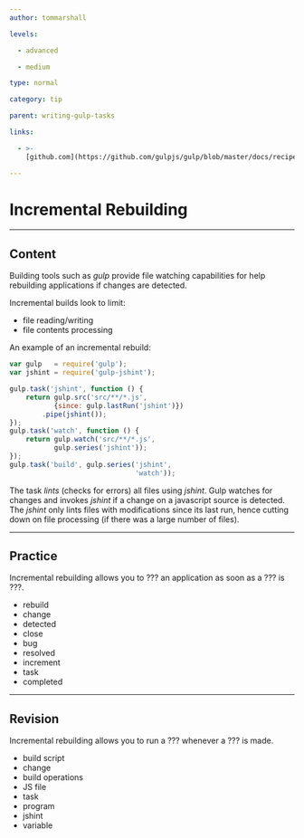 ```yaml
---
author: tommarshall

levels:

  - advanced

  - medium

type: normal

category: tip

parent: writing-gulp-tasks

links:

  - >-
    [github.com](https://github.com/gulpjs/gulp/blob/master/docs/recipes/incremental-builds-with-concatenate.md){website}

---
```


# Incremental Rebuilding

---

## Content

Building tools such as _gulp_ provide file watching capabilities for help rebuilding applications if changes are detected.

Incremental builds look to limit:

- file reading/writing
- file contents processing

An example of an incremental rebuild:

```javaScript
var gulp   = require('gulp');
var jshint = require('gulp-jshint');

gulp.task('jshint', function () {
    return gulp.src('src/**/*.js',
           {since: gulp.lastRun('jshint')})
        .pipe(jshint());
});
gulp.task('watch', function () {
    return gulp.watch('src/**/*.js',
           gulp.series('jshint'));
});
gulp.task('build', gulp.series('jshint',
                               'watch'));
```

The task _lints_ (checks for errors) all files using _jshint_. Gulp watches for changes and invokes _jshint_ if a change on a javascript source is detected. The _jshint_ only lints files with modifications since its last run, hence cutting down on file processing (if there was a large number of files).

---

## Practice

Incremental rebuilding allows you to ??? an application as soon as a ??? is ???.

- rebuild
- change
- detected
- close
- bug
- resolved
- increment
- task
- completed

---

## Revision

Incremental rebuilding allows you to run a ??? whenever a ??? is made.

- build script
- change
- build operations
- JS file
- task
- program
- jshint
- variable
